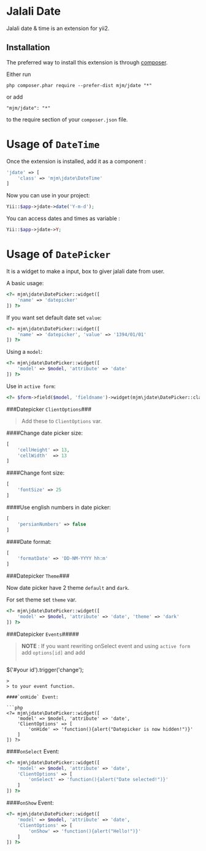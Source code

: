 Jalali Date
===========
Jalali date & time is an extension for yii2.

Installation
------------

The preferred way to install this extension is through [composer](http://getcomposer.org/download/).

Either run

```
php composer.phar require --prefer-dist mjm/jdate "*"
```

or add

```
"mjm/jdate": "*"
```

to the require section of your `composer.json` file.


Usage of `DateTime`
===================

Once the extension is installed, add it as a component  :

```php
'jdate' => [
	'class' => 'mjm\jdate\DateTime'
]
```

Now you can use in your project:

```php
Yii::$app->jdate->date('Y-m-d');
```

You can access dates and times as variable :

```php
Yii::$app->jdate->Y;
```

Usage of `DatePicker`
=====================

It is a widget to make a input, box to giver jalali date from user.

A basic usage:

```php
<?= mjm\jdate\DatePicker::widget([
	'name' => 'datepicker'
]) ?>
```

If you want set default date set `value`:

```php
<?= mjm\jdate\DatePicker::widget([
	'name' => 'datepicker', 'value' => '1394/01/01'
]) ?>
```

Using a `model`:

```php
<?= mjm\jdate\DatePicker::widget([
	'model' => $model, 'attribute' => 'date'
]) ?>
```

Use in `active form`:

```php
<?= $form->field($model, 'fieldname')->widget(mjm\jdate\DatePicker::className()) ?>
```

###Datepicker `ClientOptions`###

> Add these to `ClientOptions` var.

####Change date picker size:

```php
[
	'cellHeight' => 13,
	'cellWidth'  => 13
]
```

####Change font size:

```php
[
	'fontSize' => 25
]
```

####Use english numbers in date picker:

```php
[
	'persianNumbers' => false
]
```

####Date format:

```php
[
	'formatDate' => 'DD-NM-YYYY hh:m'
]
```

###Datepicker `Theme`###

Now date picker have 2 theme `default` and `dark`.

For set theme set `theme` var.

```php
<?= mjm\jdate\DatePicker::widget([
	'model' => $model, 'attribute' => 'date', 'theme' => 'dark'
]) ?>
```

###Datepicker `Events`#####

> **NOTE** : If you want rewriting onSelect event and using `active form` add `options[id]` and add 
> 
> ```javascript
$('#your id').trigger('change');
```
> 
> to your event function.

####`onHide` Event:

```php
<?= mjm\jdate\DatePicker::widget([
	'model' => $model, 'attribute' => 'date',
	'ClientOptions' => [
		'onHide' => 'function(){alert("Datepicker is now hidden!")}'
	]
]) ?>
```
####`onSelect` Event:

```php
<?= mjm\jdate\DatePicker::widget([
	'model' => $model, 'attribute' => 'date',
	'ClientOptions' => [
		'onSelect' => 'function(){alert("Date selected!")}'
	]
]) ?>
```

####`onShow` Event:

```php
<?= mjm\jdate\DatePicker::widget([
	'model' => $model, 'attribute' => 'date',
	'ClientOptions' => [
		'onShow' => 'function(){alert("Hello!")}'
	]
]) ?>
```
